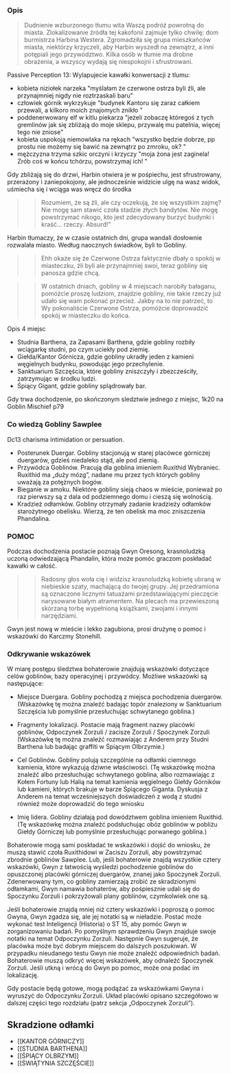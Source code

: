 ### Opis
>Dudnienie wzburzonego tłumu wita Waszą podróż powrotną do miasta. Zlokalizowanie źródła tej kakofonii zajmuje tylko chwilę: dom burmistrza Harbina Westera. Zgromadziła się grupa mieszkańców miasta, niektórzy krzyczeli, aby Harbin wyszedł na zewnątrz, a inni potępiali jego przywództwo. Kilka osób w tłumie ma drobne obrażenia, a wszyscy wydają się niespokojni i sfrustrowani.

Passive Perception 13:
Wylapujecie kawałki konwersacji z tlumu:
* kobieta niziołek narzeka "myślałam że czerwone ostrza byli źli, ale przynajmniej nigdy nie roztrzaskali baru"
* człowiek górnik wykrzykuje "budynek Kantoru się zaraz całkiem przewali, a kilkoro moich znajomych znikło "
* poddenerwowany elf w kitlu piekarza "jeżeli zobaczę któregoś z tych gremlinów jak się zbliżają do moje sklepu, przywalę mu patelnia, więcej tego nie zniose"
* kobieta uspokoją niemowlaka na rękach "wszystko będzie dobrze, pp prostu nie możemy się bawić na zewnątrz po zmroku, ok? "
* mężczyzna trzyma szkic orczyni i krzyczy "moja żona jest zaginela! Zrób coś w końcu tchórzu, powstrzymaj ich! "


Gdy zbliżają się do drzwi, Harbin otwiera je w pośpiechu, jest sfrustrowany, przerażony i zaniepokojony, ale jednocześnie widzicie ulgę na wasz widok, uśmiecha się i wciąga was wręcz do środka 

>>Rozumiem, że są źli, ale czy oczekują, że się wszystkim zajmę? Nie mogę sam stawić czoła stadzie złych bandytów. Nie mogę powstrzymać nikogo, kto jest zdecydowany burzyć budynki i kraść... rzeczy. Absurd!”


Harbin tłumaczy, że w czasie ostatnich dni, grupa wandali dosłownie rozwalała miasto. Według naocznych świadków, byli to Gobliny. 
>>Ehh okaże się że Czerwone Ostrza faktycznie dbały o spokój w miasteczku, źli byli ale przynajmniej swoi, teraz gobliny się panosza gdzie chcą. 

>>W ostatnich dniach, gobliny w 4 miejscach narobiły bałaganu, pomóżcie proszę ludziom, znajdzie gobliny, nie takie rzeczy już udało się wam pokonać przecież. 
>>Jakby na to nie patrzeć, to Wy pokonaliście Czerwone Ostrza, pomóżcie doprowadzić spokój w miasteczku do końca.


Opis 4 miejsc

* Studnia Barthena, za Zapasami Barthena, gdzie gobliny rozbiły wciągarkę studni, po czym uciekły pod ziemię.
* Giełda/Kantor Górnicza, gdzie gobliny ukradły jeden z kamieni węgielnych budynku, powodując jego przechylenie.
* Sanktuarium Szczęścia, które gobliny zniszczyły i zbezcześciły, zatrzymując w środku ludzi.
* Śpiący Gigant, gdzie gobliny splądrowały bar. 


Gdy trwa dochodzenie, po skończonym sledztwie jednego z miejsc, 1k20 na Goblin Mischief p79

### Co wiedzą Gobliny Sawplee
Dc13 charisma intimidation or persuation. 
* Posterunek Duergar. Gobliny stacjonują w starej placówce górniczej duergarów, gdzieś niedaleko stąd, ale pod ziemią.
* Przywódca Goblinów. Pracują dla goblina imieniem Ruxithid Wybraniec. Ruxithid ma „duży mózg”, nadane mu przez tych których gobliny uważają za potężnych bogów.
* Bieganie w amoku. Niektóre gobliny sieją chaos w mieście, ponieważ po raz pierwszy są z dala od podziemnego domu i cieszą się wolnością.
* Kradzież odłamków. Gobliny otrzymały zadanie kradzieży odłamków starożytnego obelisku. Wierzą, że ten obelisk ma moc zniszczenia Phandalina.


### POMOC
Podczas dochodzenia postacie poznają Gwyn Oresong, krasnoludzką uczoną odwiedzającą Phandalin, która może  pomóc graczom poskładać kawałki w całość. 

>>Radosny głos woła cię i widzisz krasnoludzką kobietę ubraną w niebieskie szaty, machającą do twojej grupy. Jej przedramiona są oznaczone licznymi tatuażami przedstawiającymi pieczęcie narysowane białym atramentem. Na plecach ma przewieszoną skórzaną torbę wypełnioną książkami, zwojami i innymi narzędziami.

Gwyn jest nową w mieście i lekko zagubiona, prosi drużynę o pomoc i wskazówki do Karczmy Stonehill. 


### Odkrywanie wskazówek
W miarę postępu śledztwa bohaterowie znajdują wskazówki dotyczące celów goblinów, bazy operacyjnej i przywódcy. Możliwe wskazówki są następujące:

* Miejsce Duergara. Gobliny pochodzą z miejsca pochodzenia duergarów. (Wskazówkę tę można znaleźć badając topór znaleziony w Sanktuarium Szczęścia lub pomyślnie przesłuchując schwytanego goblina.)

* Fragmenty lokalizacji. Postacie mają fragment nazwy placówki goblinów, Odpoczynek Zorzuli / zacisze Zorzuli / Spoczynek Zorzuli (Wskazówkę tę można znaleźć rozmawiając z Anderem przy Studni Barthena lub badając graffiti w Śpiącym Olbrzymie.)

* Cel Goblinów. Gobliny polują szczególnie na odłamki ciemnego kamienia, które wykazują dziwne właściwości. (Tę wskazówkę można znaleźć albo przesłuchując schwytanego goblina, albo rozmawiając z Kołem Fortuny lub Halią na temat kamienia węgielnego Giełdy Górników lub kamieni, których brakuje w barze Śpiącego Giganta. Dyskusja z Anderem na temat wcześniejszych doświadczeń z wodą z studni również może doprowadzić do tego wniosku
* Imię lidera. Gobliny działają pod dowództwem goblina imieniem Ruxithid. (Tę wskazówkę można znaleźć podsłuchując obóz goblinów w pobliżu Giełdy Górniczej lub pomyślnie przesłuchując porwanego goblina.) 


Bohaterowie mogą sami poskładać te wskazówki i dojść do wniosku, że muszą stawić czoła Ruxithidowi w Zaciszu Zorzuli, aby powstrzymać zbrodnie goblinów Sawplee. Lub, jeśli bohaterowie znajdą wszystkie cztery wskazówki, Gwyn z łatwością wyśledzi pochodzenie goblinów do opuszczonej placówki górniczej duergarów, znanej jako Spoczynek Zorzuli. Zdenerwowany tym, co gobliny zamierzają zrobić ze skradzionymi odłamkami, Gwyn namawia bohaterów, aby pośpiesznie udali się do Spoczynku Zorzuli i pokrzyżowali plany goblinów, czymkolwiek one są.

Jeśli bohaterowie znajdą mniej niż cztery wskazówki i poproszą o pomoc Gwyna, Gwyn zgadza się, ale jej notatki są w nieładzie. Postać może wykonać test Inteligencji (Historia) o ST 15, aby pomóc Gwyn w zorganizowaniu badań. Po pomyślnym sprawdzeniu Gwyn znajduje swoje notatki na temat Odpoczynku Zorzuli. Następnie Gwyn sugeruje, że placówka może być dobrym miejscem do dalszych poszukiwań. W przypadku nieudanego testu Gwyn nie może znaleźć odpowiednich badań. Bohaterowie muszą odkryć więcej wskazówek, aby odnaleźć Spoczynek Zorzuli. Jeśli utkną i wrócą do Gwyn po pomoc, może ona podać im lokalizację.

Gdy postacie będą gotowe, mogą podążać za wskazówkami Gwyna i wyruszyć do Odpoczynku Zorzuli. Układ placówki opisano szczegółowo w dalszej części tego rozdziału (patrz sekcja „Odpoczynek Zorzuli”).


## Skradzione odłamki
* [[KANTOR GÓRNICZY]]
* [[STUDNIA BARTHENA]]
* [[ŚPIĄCY OLBRZYM]]
* [[ŚWIĄTYNIA SZCZĘŚCIE]]










